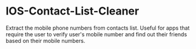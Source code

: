 IOS-Contact-List-Cleaner
========================

Extract the mobile phone numbers from contacts list. Useful for apps that require the user to verify user's mobile number and find out their friends based on their mobile numbers.